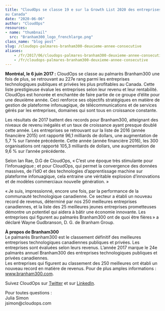 ```yaml
---
title: "CloudOps se classe 19 e sur la Growth List 2020 des entreprises à plus forte croissance
au Canada"
date: "2020-06-06"
author: "CloudOps"
resources:
- name: "thumbnail"
  src: "Branham300_logo_frenchlarge.png"
class_name: "blog post"
slug: /cloudops-palmares-branham300-deuxieme-annee-consecutive
aliases:
    - /fr/2017/06/cloudops-palmares-branham300-deuxieme-annee-consecutive/
    - /fr/cloudops-palmares-branham300-deuxieme-annee-consecutive
---
```


<p><b>Montréal, le 6 juin 2017 :</b> CloudOps se classe au palmarès Branham300 une fois de plus, se retrouvant au 227e rang parmi les entreprises technologiques publiques et privées les plus profitables au Canada. Cette liste prestigieuse évalue les entreprises selon leur revenu et leur rentabilité. CloudOps est honorée et enchantée de faire partie de ce groupe d’élite pour une deuxième année. Ceci renforce ses objectifs stratégiques en matière de gestion de plateforme infonuagique, de télécommunications et de services gérés par les entreprises, domaines qui sont tous en croissance constante.</p><p>Les résultats de 2017 battent des records pour Branham300, atteignant des niveaux de revenu inégalés et un taux de croissance ayant presque doublé cette année. Les entreprises se retrouvant sur la liste de 2016 (année financière 2015) ont rapporté 96,1 milliards de dollars, une augmentation de 5,7 % sur l’année précédente. Cette année (année financière 2016), les 300 organisations ont rapporté 105,3 milliards de dollars, une augmentation de 9,6 % sur l’année précédente.</p><p>Selon Ian Rae, D.G de CloudOps, «&thinsp;C’est une époque très stimulante pour l’infonuagique&thinsp;; et pour CloudOps, qui permet la convergence des données massives, de l’IdO et des technologies d’apprentissage machine sur plateforme infonuagique, cela entraine une véritable explosion d’innovations et de modèles commerciaux nouvelle génération. »</p><p>«&thinsp;Je suis, impressionné, encore une fois, par la performance de la communauté technologique canadienne. Ce secteur a établi un nouveau record de revenus, déterminé par nos 250 meilleures entreprises canadiennes, et la liste des 25 meilleures jeunes entreprises prometteuses démontre un potentiel qui aidera à bâtir une économie innovante. Les entreprises qui figurent au palmarès Branham300 ont de quoi être fières&thinsp;» a déclaré Wayne Gudbranson, D. G. de Branham Group.</p><p><b>À propos de Branham300</b><br> Le palmarès Branham300 est le classement définitif des meilleures entreprises technologiques canadiennes publiques et privées. Les entreprises sont évaluées selon leurs revenus. L’année 2017 marque le 24e palmarès annuel Branham300 des entreprises technologiques publiques et privées canadiennes.<br> Les entreprises qui figurent au classement des 250 meilleures ont établi un nouveau record en matière de revenus. Pour de plus amples informations : <a href="https://www.branham300.com" target="_blank">www.branham300.com</a>.</p><p>Suivez CloudOps sur <a href="https://twitter.com/CloudOps_" target="_blank">Twitter</a> et sur <a href="https://www.linkedin.com/company/cloudops" target="_blank">LinkedIn</a>.</p><p>Pour toutes questions :<br> Julia Simon<br> jsimon@cloudops.com</p>
